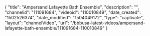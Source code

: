 {
    "title": "Ampersand Lafayette Bath Ensemble",
    "description": "",
    "channelid": "111091684",
    "videoid": "110010849",
    "date_created": "1502526374",
    "date_modified": "1504049172",
    "type": "captivate",
    "layout": "channelVideo",
    "url": "\/bbbusa-latest-videos\/ampersand-lafayette-bath-ensemble\/111091684-110010849"
}